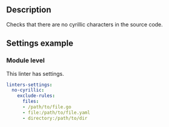 ## Description

Checks that there are no cyrillic characters in the source code.

## Settings example

### Module level

This linter has settings.

```yaml
linters-settings:
  no-cyrillic:
    exclude-rules:
      files:
      - /path/to/file.go
      - file:/path/to/file.yaml
      - directory:/path/to/dir
```